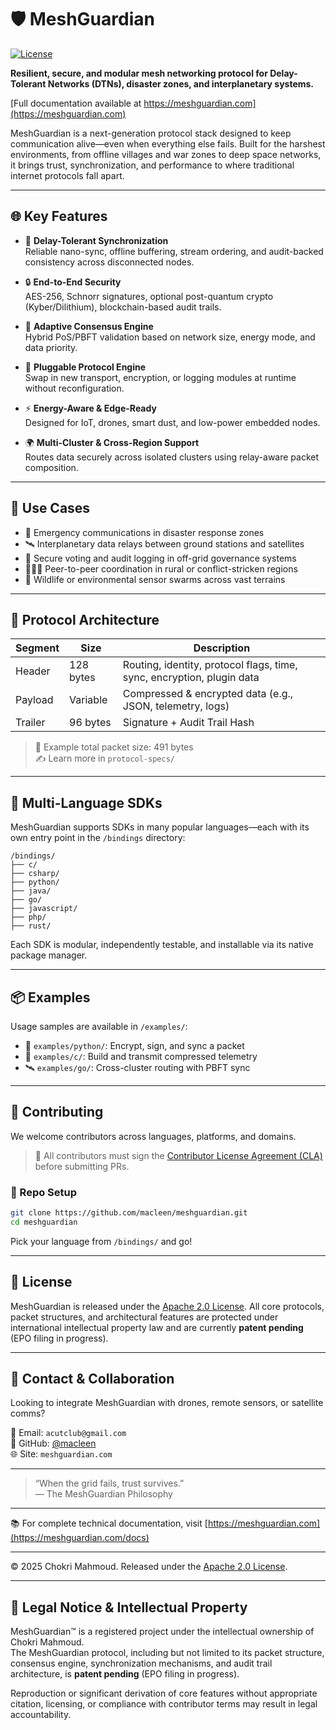 
# 🛡️ MeshGuardian

[![License](https://img.shields.io/badge/license-Apache%202.0-blue.svg)](LICENSE)

**Resilient, secure, and modular mesh networking protocol for Delay-Tolerant Networks (DTNs), disaster zones, and interplanetary systems.**

[Full documentation available at https://meshguardian.com](https://meshguardian.com)

MeshGuardian is a next-generation protocol stack designed to keep communication alive—even when everything else fails. Built for the harshest environments, from offline villages and war zones to deep space networks, it brings trust, synchronization, and performance to where traditional internet protocols fall apart.

---

## 🌐 Key Features

- 🔁 **Delay-Tolerant Synchronization**  
  Reliable nano-sync, offline buffering, stream ordering, and audit-backed consistency across disconnected nodes.

- 🔒 **End-to-End Security**  
  AES-256, Schnorr signatures, optional post-quantum crypto (Kyber/Dilithium), blockchain-based audit trails.

- 🔄 **Adaptive Consensus Engine**  
  Hybrid PoS/PBFT validation based on network size, energy mode, and data priority.

- 🧩 **Pluggable Protocol Engine**  
  Swap in new transport, encryption, or logging modules at runtime without reconfiguration.

- ⚡ **Energy-Aware & Edge-Ready**  
  Designed for IoT, drones, smart dust, and low-power embedded nodes.

- 🌍 **Multi-Cluster & Cross-Region Support**  
  Routes data securely across isolated clusters using relay-aware packet composition.

---

## 🧠 Use Cases

- 🚨 Emergency communications in disaster response zones
- 🛰️ Interplanetary data relays between ground stations and satellites
- 🔐 Secure voting and audit logging in off-grid governance systems
- 🧑‍🤝‍🧑 Peer-to-peer coordination in rural or conflict-stricken regions
- 🌲 Wildlife or environmental sensor swarms across vast terrains

---

## 🧬 Protocol Architecture

| Segment   | Size         | Description |
|-----------|--------------|-------------|
| Header    | 128 bytes    | Routing, identity, protocol flags, time, sync, encryption, plugin data |
| Payload   | Variable     | Compressed & encrypted data (e.g., JSON, telemetry, logs) |
| Trailer   | 96 bytes     | Signature + Audit Trail Hash |

> 📐 Example total packet size: 491 bytes  
> ✍️ Learn more in `protocol-specs/`

---

## 🔌 Multi-Language SDKs

MeshGuardian supports SDKs in many popular languages—each with its own entry point in the `/bindings` directory:

```
/bindings/
├── c/
├── csharp/
├── python/
├── java/
├── go/
├── javascript/
├── php/
├── rust/
```

Each SDK is modular, independently testable, and installable via its native package manager.

---

## 📦 Examples

Usage samples are available in `/examples/`:

- 🔧 `examples/python/`: Encrypt, sign, and sync a packet
- 📡 `examples/c/`: Build and transmit compressed telemetry
- 🛰️ `examples/go/`: Cross-cluster routing with PBFT sync

---

## 🤝 Contributing

We welcome contributors across languages, platforms, and domains.

> 🔏 All contributors must sign the [Contributor License Agreement (CLA)](docs/CLA.md) before submitting PRs.

### 📂 Repo Setup

```bash
git clone https://github.com/macleen/meshguardian.git
cd meshguardian
```

Pick your language from `/bindings/` and go!

---

## 📄 License

MeshGuardian is released under the [Apache 2.0 License](LICENSE). All core protocols, packet structures, and architectural features are protected under international intellectual property law and are currently **patent pending** (EPO filing in progress).

---

## 📢 Contact & Collaboration

Looking to integrate MeshGuardian with drones, remote sensors, or satellite comms?

📧 Email: `acutclub@gmail.com`  
🐙 GitHub: [@macleen](https://github.com/macleen)  
🌐 Site: `meshguardian.com`

---

> “When the grid fails, trust survives.”  
> — The MeshGuardian Philosophy

---

📚 For complete technical documentation, visit [https://meshguardian.com](https://meshguardian.com/docs)

---

© 2025 Chokri Mahmoud. Released under the [Apache 2.0 License](LICENSE).

---

## 🔐 Legal Notice & Intellectual Property

MeshGuardian™ is a registered project under the intellectual ownership of Chokri Mahmoud.  
The MeshGuardian protocol, including but not limited to its packet structure, consensus engine, synchronization mechanisms, and audit trail architecture, is **patent pending** (EPO filing in progress).

Reproduction or significant derivation of core features without appropriate citation, licensing, or compliance with contributor terms may result in legal accountability.
